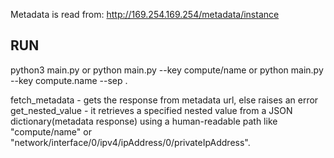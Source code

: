 Metadata is read from: http://169.254.169.254/metadata/instance


## RUN
python3 main.py 
or
python main.py --key compute/name 
or 
python main.py --key compute.name --sep .

fetch_metadata - gets the response from metadata url, else raises an error
get_nested_value - it retrieves a specified nested value from a JSON dictionary(metadata response) using a human-readable path like "compute/name" or "network/interface/0/ipv4/ipAddress/0/privateIpAddress".

